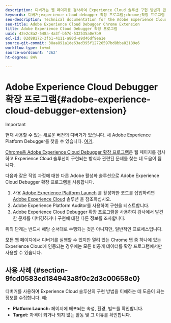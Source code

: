 ```yaml
---
description: 디버거는 웹 페이지를 검사하여 Experience Cloud 솔루션 구현 방법과 관련된 문제를 찾는 데 도움을 줍니다.
keywords: 디버거;experience cloud debugger 확장 프로그램;chrome;확장 프로그램
seo-description: Technical documentation for the Adobe Experience Cloud Debugger Chrome Extension - examine your web pages and understand problems with your Experience Cloud solution mplementations
seo-title: Adobe Experience Cloud Debugger Chrome Extension
title: Adobe Experience Cloud Debugger 확장 프로그램
uuid: 42e2c8a2-548a-4a3f-b57d-532535a0e7b9
exl-id: 02d88172-3fb1-4111-a80d-e9d46df9ea1e
source-git-commit: 38aa891a1de63ad395f12726597bd8bba82189e6
workflow-type: tm+mt
source-wordcount: '262'
ht-degree: 84%

---
```


# Adobe Experience Cloud Debugger 확장 프로그램{#adobe-experience-cloud-debugger-extension}

>[!IMPORTANT]
>
>현재 사용할 수 있는 새로운 버전의 디버거가 있습니다. 새 Adobe Experience Platform Debugger를 찾을 수 있습니다. [여기](https://chrome.google.com/webstore/detail/adobe-experience-platform/bfnnokhpnncpkdmbokanobigaccjkpob).

[Chrome용 Adobe Experience Cloud Debugger 확장 프로그램](https://chrome.google.com/webstore/detail/adobe-experience-cloud-de/ocdmogmohccmeicdhlhhgepeaijenapj)은 웹 페이지를 검사하고 Experience Cloud 솔루션이 구현되는 방식과 관련된 문제를 찾는 데 도움이 됩니다.

다음과 같은 작업 과정에 대한 다른 Adobe 활성화 솔루션으로 Adobe Experience Cloud Debugger 확장 프로그램을 사용합니다.

1. 사용 [Adobe Experience Platform Launch](https://experienceleague.adobe.com/docs/launch/using/home.html?lang=ko-KR) 를 활성화한 코드를 삽입하려면 [Adobe Experience Cloud](https://experienceleague.adobe.com/docs/home.html) 솔루션 을 참조하십시오.
1. Adobe Experience Platform Auditor를 사용하여 구현을 테스트합니다.
1. Adobe Experience Cloud Debugger 확장 프로그램을 사용하여 감사에서 발견한 문제를 디버깅하거나 구현에 대한 다른 정보를 조사합니다.

위의 단계는 반드시 해당 순서대로 수행되는 것은 아니지만, 일반적인 프로세스입니다.

모든 웹 페이지에서 디버거를 실행할 수 있지만 열려 있는 Chrome 탭 중 하나에 있는 Experience Cloud에 인증되는 경우에는 모든 비공개 데이터를 확장 프로그램에서만 사용할 수 있습니다.

## 사용 사례 {#section-9fcd0583ed184943a8f0c2d3c00658e0}

디버거를 사용하여 Experience Cloud 솔루션의 구현 방법을 이해하는 데 도움이 되는 정보를 수집합니다. 예:

* **Platform Launch:** 페이지에 배포되는 속성, 환경, 빌드를 확인합니다.
* **Target:** 자격이 되거나 되지 않는 활동 및 그 이유를 확인합니다.
